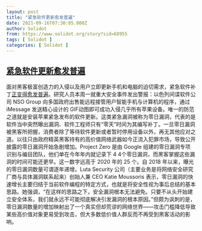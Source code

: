 ```yaml
---
layout: post
title: "紧急软件更新愈发普遍"
date: 2021-09-16T07:30:05.000Z
author: Solidot
from: https://www.solidot.org/story?sid=68955
tags: [ Solidot ]
categories: [ Solidot ]
---
```

<!--1631777405000-->
[紧急软件更新愈发普遍](https://www.solidot.org/story?sid=68955)
------

<div>
面对黑客极富创造力的入侵以及用户立即更新手机和电脑的迫切需求，紧急软件补丁<a href="https://www.nbcnews.com/tech/security/apple-iphone-security-update-points-growing-problem-zero-days-rcna2012">正变得愈发普遍</a>。研究人员本周一就重大安全事件发出警报：以色列间谍软件公司 NSO Group 向多国政府出售能远程接管用户智能手机与计算机的程序，通过 iMessage 发送精心设计的 GIF动图即可成功入侵几乎所有苹果设备。唯一的防范之道就是安装苹果紧急发布的软件更新。这类紧急漏洞被称为零日漏洞，代表的是软件当中突然曝出漏洞、软件工程师只有“零天”时间为其编写补丁。一旦零日漏洞被黑客所把握，消费者除了等待软件更新或者暂时停用设备以外，再无其他应对之道。以往只由政府精英黑客持有的高价值网络武器如今正流入犯罪市场，导致公开披露的零日漏洞开始急剧增加。Project Zero 是由 Google 组建的零日漏洞专项识别与编目团队，他们单在今年年内就记录下 4 4个零日漏洞，而黑客掌握这些漏洞的时间可能还更早。这一数字远高于 2020 年的 25 个。自 2018 年以来，曝光的零日漏洞数量可谓逐年递增。Luta Security 公司（主要业务是将网络安全研究厂商与具体漏洞联系起来）创始人兼 CEO Katie Moussoris 表示，零日漏洞的快速增长主要归结于当前软件编程的特定方式，也就是将安全性视为事后总结的基本思路。她强调，“在这样的思路之下，安全漏洞根本无法避免。只要不从头开始建立安全体系，我们就永远不可能彻底解决引发漏洞的根本原因。”但颇为讽刺的是，零日漏洞数量的增加映射出了一个真实但却荒谬的网络世界——攻击门槛降低导致某些高价值对象更易受到攻击，但大多数低价值人群反而不再受到黑客活动的影响。
</div>
